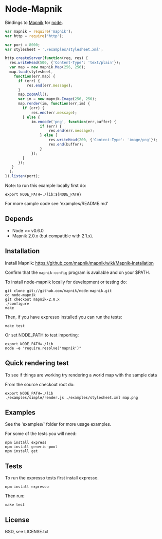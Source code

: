 
# Node-Mapnik
      
Bindings to [Mapnik](http://mapnik.org) for [node](http://nodejs.org).
  
```js
var mapnik = require('mapnik');
var http = require('http');

var port = 8000;
var stylesheet = './examples/stylesheet.xml';

http.createServer(function(req, res) {
  res.writeHead(500, {'Content-Type': 'text/plain'});
  var map = new mapnik.Map(256, 256);
  map.load(stylesheet,
    function(err,map) {
      if (err) {
          res.end(err.message);
      }
      map.zoomAll();
      var im = new mapnik.Image(256, 256);
      map.render(im, function(err,im) {
        if (err) {
            res.end(err.message);
        } else {
            im.encode('png', function(err,buffer) {
                if (err) {
                    res.end(err.message);
                } else {
                    res.writeHead(200, {'Content-Type': 'image/png'});
                    res.end(buffer);
                }
            });
        }
      });
   }
  );
}).listen(port);
```

Note: to run this example locally first do:

    export NODE_PATH=./lib:${NODE_PATH}

For more sample code see 'examples/README.md'


## Depends

* Node >= v0.6.0
* Mapnik 2.0.x (but compatible with 2.1.x).

## Installation

Install Mapnik: https://github.com/mapnik/mapnik/wiki/Mapnik-Installation

Confirm that the `mapnik-config` program is available and on your $PATH.

To install node-mapnik locally for development or testing do:

    git clone git://github.com/mapnik/node-mapnik.git
    cd node-mapnik
    git checkout mapnik-2.0.x
    ./configure
    make

Then, if you have expresso installed you can run the tests:

    make test

Or set NODE_PATH to test importing:

    export NODE_PATH=./lib
    node -e "require.resolve('mapnik')"


## Quick rendering test

To see if things are working try rendering a world map with the sample data
  
From the source checkout root do:
  
    export NODE_PATH=./lib
    ./examples/simple/render.js ./examples/stylesheet.xml map.png

  
## Examples

See the 'examples/' folder for more usage examples.

For some of the tests you will need:

    npm install express
    npm install generic-pool
    npm install get


## Tests

To run the expresso tests first install expresso.
  
    npm install expresso
  
Then run:
  
    make test


## License

  BSD, see LICENSE.txt